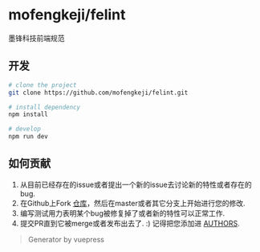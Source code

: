 # mofengkeji/felint
墨锋科技前端规范

## 开发
```bash
# clone the project
git clone https://github.com/mofengkeji/felint.git

# install dependency
npm install

# develop
npm run dev
```

## 如何贡献

1. 从目前已经存在的issue或者提出一个新的issue去讨论新的特性或者存在的bug.
2. 在Github上Fork [仓库](https://github.com/mofengkeji/eslint-config-mofengkeji)，然后在master或者其它分支上开始进行您的修改.
3. 编写测试用力表明某个bug被修复掉了或者新的特性可以正常工作.
4. 提交PR直到它被merge或者发布出去了. :) 记得把您添加进 [AUTHORS](AUTHORS).

> Generator by vuepress